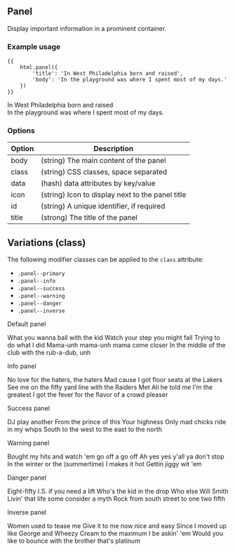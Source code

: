 ## Panel

Display important information in a prominent container.

### Example usage

    {{
        html.panel({
            'title': 'In West Philadelphia born and raised',
            'body': 'In the playground was where I spent most of my days.'
        })
    }}

<div class="panel">
    <div class="panel__title">
        <i class="icon-info-sign"></i> In West Philadelphia born and raised
    </div>
    <div class="panel__body">
        In the playground was where I spent most of my days.
    </div>
</div>

### Options

Option  | Description
------- | --------------------------------------------------------------
body    | (string) The main content of the panel
class   | (string) CSS classes, space separated
data    | (hash) data attributes by key/value
icon    | (string) Icon to display next to the panel title
id      | (string) A unique identifier, if required
title   | (strong) The title of the panel




## Variations (class)

The following modifier classes can be applied to the `class` attribute:

 * `.panel--primary`
 * `.panel--info`
 * `.panel--success`
 * `.panel--warning`
 * `.panel--danger`
 * `.panel--inverse`

<div class="panel">
    <div class="panel__title">
        <i class="icon-info-sign"></i> Default panel
    </div>
    <div class="panel__body">
        <p>What you wanna ball with the kid
Watch your step you might fall
Trying to do what I did
Mama-unh mama-unh mama come closer
In the middle of the club with the rub-a-dub, unh</p>
    </div>
</div>

<div class="panel panel--info">
    <div class="panel__title">
        <i class="icon-question-sign"></i> Info panel
    </div>
    <div class="panel__body">
        <p>No love for the haters, the haters
Mad cause I got floor seats at the Lakers
See me on the fifty yard line with the Raiders
Met Ali he told me I'm the greatest
I got the fever for the flavor of a crowd pleaser</p>
    </div>
</div>

<div class="panel panel--success">
    <div class="panel__title">
        <i class="icon-ok-sign"></i> Success panel
    </div>
    <div class="panel__body">
        <p>DJ play another
From the prince of this
Your highness
Only mad chicks ride in my whips
South to the west to the east to the north</p>
    </div>
</div>

<div class="panel panel--warning">
    <div class="panel__title">
        <i class="icon-warning-sign"></i> Warning panel
    </div>
    <div class="panel__body">
        <p>Bought my hits and watch 'em go off a go off
Ah yes yes y'all ya don't stop
In the winter or the (summertime)
I makes it hot
Gettin jiggy wit 'em</p>
    </div>
</div>

<div class="panel panel--danger">
    <div class="panel__title">
        <i class="icon-exclamation-sign"></i> Danger panel
    </div>
    <div class="panel__body">
        <p>Eight-fifty I.S. if you need a lift
Who's the kid in the drop
Who else Will Smith
Livin' that life some consider a myth Rock from south street to one two fifth</p>
    </div>
</div>

<div class="panel panel--inverse">
    <div class="panel__title">
        <i class="icon-remove-sign"></i> Inverse panel
    </div>
    <div class="panel__body">
        <p>Women used to tease me
Give it to me now nice and easy
Since I moved up like George and Wheezy
Cream to the maximum I be askin' 'em
Would you like to bounce with the brother that's platinum</p>
    </div>
</div>
